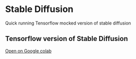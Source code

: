# Stable Diffusion
Quick running Tensorflow mocked version of stable diffusion

## Tensorflow version of Stable Diffusion

[Open on Google colab](https://colab.research.google.com/github/bikashkumars/stable-diffusion/blob/main/stable_diffusion_tensorflow.ipynb)
